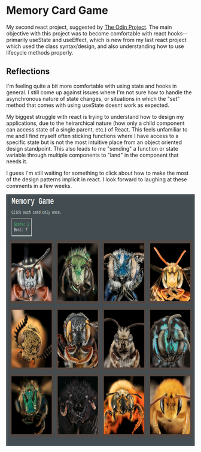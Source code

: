 # Memory Card Game

My second react project, suggested by [The Odin Project](https://www.theodinproject.com/lessons/javascript-memory-card). The main objective with this project was to become comfortable with react hooks-- primarily useState and useEffect, which is new from my last react project which used the class syntax/design, and also understanding how to use lifecycle methods properly.

## Reflections

I'm feeling quite a bit more comfortable with using state and hooks in general. I still come up against issues where I'm not sure how to handle the asynchronous nature of state changes, or situations in which the "set" method that comes with using useState doesnt work as expected.

My biggest struggle with react is trying to understand how to design my applications, due to the heirarchical nature (how only a child component can access state of a single parent, etc.) of React. This feels unfamiliar to me and I find myself often sticking functions where I have access to a specific state but is not the most intuitive place from an object oriented design standpoint. This also leads to me "sending" a function or state variable through multiple components to "land" in the component that needs it.

I guess I'm still waiting for something to click about how to make the most of the design patterns implicit in react. I look forward to laughing at these comments in a few weeks.

<img src="/public/screenshot.png" alt="screenshot of memory card game" width="738" height="671">